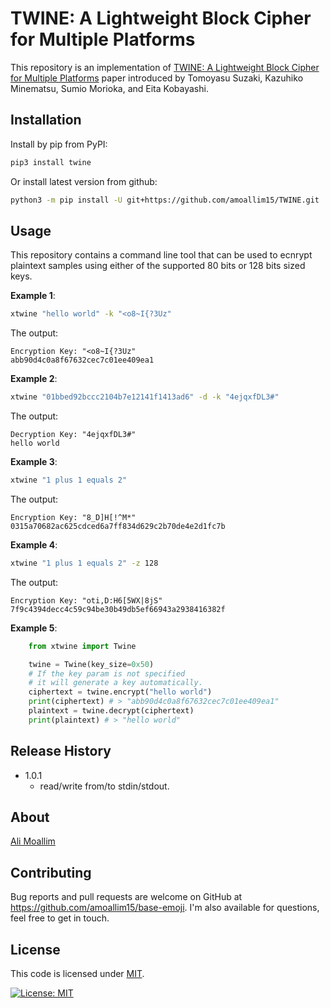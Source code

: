 # TWINE: A Lightweight Block Cipher for Multiple Platforms

This repository is an implementation of [TWINE: A Lightweight Block Cipher for Multiple Platforms](TWINE_A_Lightweight_Block_Cipher_for_Multiple_Platforms.pdf) paper introduced by Tomoyasu Suzaki, Kazuhiko Minematsu, Sumio Morioka, and Eita Kobayashi.

## Installation

Install by pip from PyPI:

```sh
pip3 install twine
```

Or install latest version from github:

```sh
python3 -m pip install -U git+https://github.com/amoallim15/TWINE.git
```

## Usage
This repository contains a command line tool that can be used to ecnrypt plaintext samples using either of the supported 80 bits or 128 bits sized keys.

**Example 1**:

```sh
xtwine "hello world" -k "<o8~I{?3Uz"
```

The output:

```
Encryption Key: "<o8~I{?3Uz"
abb90d4c0a8f67632cec7c01ee409ea1
```

**Example 2**:

```sh
xtwine "01bbed92bccc2104b7e12141f1413ad6" -d -k "4ejqxfDL3#"
```

The output:

```
Decryption Key: "4ejqxfDL3#"
hello world
```

**Example 3**:

```sh
xtwine "1 plus 1 equals 2"
```

The output:

```
Encryption Key: "8_D]H[!^M*"
0315a70682ac625cdced6a7ff834d629c2b70de4e2d1fc7b
```

**Example 4**:

```sh
xtwine "1 plus 1 equals 2" -z 128
```

The output:

```
Encryption Key: "oti,D:H6[5WX|8jS"
7f9c4394decc4c59c94be30b49db5ef66943a2938416382f
```

**Example 5**:

```py
    from xtwine import Twine

    twine = Twine(key_size=0x50)
    # If the key param is not specified
    # it will generate a key automatically.
    ciphertext = twine.encrypt("hello world")
    print(ciphertext) # > "abb90d4c0a8f67632cec7c01ee409ea1"
    plaintext = twine.decrypt(ciphertext)
    print(plaintext) # > "hello world"
```

## Release History

* 1.0.1
    * read/write from/to stdin/stdout.

## About

[Ali Moallim](mailto:amoallim15@gmail.com)

## Contributing

Bug reports and pull requests are welcome on GitHub at https://github.com/amoallim15/base-emoji.
I'm also available for questions, feel free to get in touch.

## License
This code is licensed under [MIT](https://opensource.org/licenses/MIT).

[![License: MIT](https://img.shields.io/badge/License-MIT-yellow.svg)](https://opensource.org/licenses/MIT)
